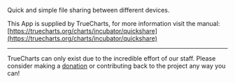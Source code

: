 Quick and simple file sharing between different devices.

This App is supplied by TrueCharts, for more information visit the manual: [https://truecharts.org/charts/incubator/quickshare](https://truecharts.org/charts/incubator/quickshare)

---

TrueCharts can only exist due to the incredible effort of our staff.
Please consider making a [donation](https://truecharts.org/about/sponsor) or contributing back to the project any way you can!
